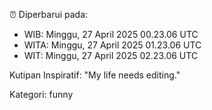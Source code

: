 ⏰ Diperbarui pada:
- WIB: Minggu, 27 April 2025 00.23.06 UTC
- WITA: Minggu, 27 April 2025 01.23.06 UTC
- WIT: Minggu, 27 April 2025 02.23.06 UTC

Kutipan Inspiratif:
"My life needs editing."


Kategori: funny

